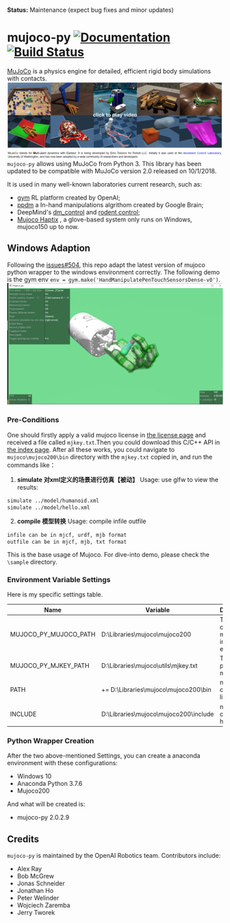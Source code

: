 **Status:** Maintenance (expect bug fixes and minor updates)

# mujoco-py [![Documentation](https://img.shields.io/badge/docs-latest-brightgreen.svg?style=flat)](https://openai.github.io/mujoco-py/build/html/index.html) [![Build Status](https://travis-ci.org/openai/mujoco-py.svg?branch=master)](https://travis-ci.org/openai/mujoco-py)

[MuJoCo](http://mujoco.org/) is a physics engine for detailed, efficient rigid body simulations with contacts.
![image](illus/mujoco.png)
`mujoco-py` allows using MuJoCo from Python 3. This library has been updated to be compatible with MuJoCo version 2.0 released on 10/1/2018.

It is used in many well-known laboratories current research, such as:
- [gym](https://gym.openai.com/envs/#mujoco) RL platform created by OpenAI; 
- [ppdm](https://github.com/google-research/pddm) a In-hand manipulations algrithom created by Google Brain; 
- DeepMind's [dm_control](https://github.com/deepmind/dm_control/tree/master/dm_control/locomotion) and [rodent control](https://openreview.net/forum?id=SyxrxR4KPS);
- [Mujoco Haptix](http://www.mujoco.org/book/haptix.html) , a glove-based system only runs on Windows, mujoco150 up to now. 


## Windows Adaption
Following the [issues#504](https://github.com/openai/mujoco-py/issues/504), this repo adapt the latest version of mujoco python wrapper to the windows environment correctly. 
The following demo is the gym env `env = gym.make('HandManipulatePenTouchSensorsDense-v0')`. 
![image](illus/hand.png)

### Pre-Conditions
One should firstly apply a valid mujoco license in [the license page](https://www.roboti.us/license.html) and received a file called `mjkey.txt`.Then you could download this C/C++ API in [the index page](https://www.roboti.us/index.html). 
After all these works, you could navigate to `mujoco\mujoco200\bin` directory with the `mjkey.txt` copied in, and run the commands like： 

01. **simulate 对xml定义的场景进行仿真【被动】** Usage: use glfw to view the results:
```
simulate ../model/humanoid.xml
simulate ../model/hello.xml
```


02. **compile 模型转换** Usage: compile infile outfile
```
infile can be in mjcf, urdf, mjb format
outfile can be in mjcf, mjb, txt format
```

This is the base usage of Mujoco. For dive-into demo, please check the `\sample` directory.
 
### Environment Variable Settings

Here is my specific settings table. 

| Name |                    Variable | Description | 
|------|-----------------------------|-----------|
| MUJOCO_PY_MUJOCO_PATH | D:\Libraries\mujoco\mujoco200 | The dir contain mjc's bin, include, etc. |
|MUJOCO_PY_MJKEY_PATH | D:\Libraries\mujoco\utils\mjkey.txt | The abs path of the mjkey | 
| PATH | += D:\Libraries\mujoco\mujoco200\bin | needed by cl.exe; for lib and dll | 
|INCLUDE | D:\Libraries\mujoco\mujoco200\include | needed by cl.exe;for header files |  



### Python Wrapper Creation
After the two above-mentioned Settings, you can create a anaconda environment with these configurations: 
- Windows 10
- Anaconda Python 3.7.6
- Mujoco200

And what will be created is: 
- mujoco-py 2.0.2.9



## Credits

`mujoco-py` is maintained by the OpenAI Robotics team. Contributors include:

- Alex Ray
- Bob McGrew
- Jonas Schneider
- Jonathan Ho
- Peter Welinder
- Wojciech Zaremba
- Jerry Tworek
